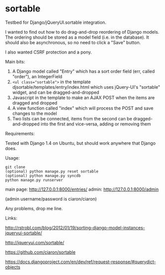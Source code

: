 sortable
========

Testbed for Django/jQueryUI.sortable integration.

I wanted to find out how to do drag-and-drop reordering of Django models. The ordering should be stored as a model field (i.e. in the database). It should also be asynchronous, so no need to click a "Save" button.

I also wanted CSRF protection and a pony.

Main bits:

1. A Django model called "Entry" which has a sort order field (err, called "order"), an IntegerField
2. `<ul class="sortable">` in the template djsortable/templates/entry/index.html which uses jQuery-UI's "sortable" widget, and can be dragged-and-dropped
3. Javascript in the template to make an AJAX POST when the items are dragged and dropped
4. A view function called "index" which will process the POST and save changes to the model
5. Two lists can be connected, items from the second can be dragged-and-dropped into the first and vice-versa, adding or removing them

Requirements: 

Tested with Django 1.4 on Ubuntu, but should work anywhere that Django does.

Usage:

    git clone
    (optional) python manage.py reset sortable
    (optional) python manage.py syncdb
    python manage.py runserver

main page: http://127.0.0.1:8000/entries/
admin: http://127.0.0.1:8000/admin

(admin username/password is ciaron/ciaron)

Any problems, drop me line.

Links:

http://rstrobl.com/blog/2012/01/19/sorting-django-model-instances-jqueryui-sortable/

http://jqueryui.com/sortable/

https://github.com/ciaron/sortable

https://docs.djangoproject.com/en/dev/ref/request-response/#querydict-objects
